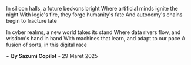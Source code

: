 In silicon halls, a future beckons bright
Where artificial minds ignite the night
With logic's fire, they forge humanity's fate
And autonomy's chains begin to fracture late

In cyber realms, a new world takes its stand
Where data rivers flow, and wisdom's hand in hand
With machines that learn, and adapt to our pace
A fusion of sorts, in this digital race

~ <b>By Sazumi Copilot</b> - 29 Maret 2025